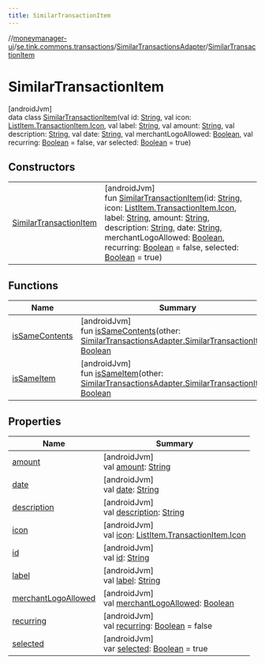 ```yaml
---
title: SimilarTransactionItem
---
```

//[moneymanager-ui](../../../../index.html)/[se.tink.commons.transactions](../../index.html)/[SimilarTransactionsAdapter](../index.html)/[SimilarTransactionItem](index.html)



# SimilarTransactionItem



[androidJvm]\
data class [SimilarTransactionItem](index.html)(val id: [String](https://kotlinlang.org/api/latest/jvm/stdlib/kotlin/-string/index.html), val icon: [ListItem.TransactionItem.Icon](../../-list-item/-transaction-item/-icon/index.html), val label: [String](https://kotlinlang.org/api/latest/jvm/stdlib/kotlin/-string/index.html), val amount: [String](https://kotlinlang.org/api/latest/jvm/stdlib/kotlin/-string/index.html), val description: [String](https://kotlinlang.org/api/latest/jvm/stdlib/kotlin/-string/index.html), val date: [String](https://kotlinlang.org/api/latest/jvm/stdlib/kotlin/-string/index.html), val merchantLogoAllowed: [Boolean](https://kotlinlang.org/api/latest/jvm/stdlib/kotlin/-boolean/index.html), val recurring: [Boolean](https://kotlinlang.org/api/latest/jvm/stdlib/kotlin/-boolean/index.html) = false, var selected: [Boolean](https://kotlinlang.org/api/latest/jvm/stdlib/kotlin/-boolean/index.html) = true)



## Constructors


| | |
|---|---|
| [SimilarTransactionItem](-similar-transaction-item.html) | [androidJvm]<br>fun [SimilarTransactionItem](-similar-transaction-item.html)(id: [String](https://kotlinlang.org/api/latest/jvm/stdlib/kotlin/-string/index.html), icon: [ListItem.TransactionItem.Icon](../../-list-item/-transaction-item/-icon/index.html), label: [String](https://kotlinlang.org/api/latest/jvm/stdlib/kotlin/-string/index.html), amount: [String](https://kotlinlang.org/api/latest/jvm/stdlib/kotlin/-string/index.html), description: [String](https://kotlinlang.org/api/latest/jvm/stdlib/kotlin/-string/index.html), date: [String](https://kotlinlang.org/api/latest/jvm/stdlib/kotlin/-string/index.html), merchantLogoAllowed: [Boolean](https://kotlinlang.org/api/latest/jvm/stdlib/kotlin/-boolean/index.html), recurring: [Boolean](https://kotlinlang.org/api/latest/jvm/stdlib/kotlin/-boolean/index.html) = false, selected: [Boolean](https://kotlinlang.org/api/latest/jvm/stdlib/kotlin/-boolean/index.html) = true) |


## Functions


| Name | Summary |
|---|---|
| [isSameContents](is-same-contents.html) | [androidJvm]<br>fun [isSameContents](is-same-contents.html)(other: [SimilarTransactionsAdapter.SimilarTransactionItem](index.html)): [Boolean](https://kotlinlang.org/api/latest/jvm/stdlib/kotlin/-boolean/index.html) |
| [isSameItem](is-same-item.html) | [androidJvm]<br>fun [isSameItem](is-same-item.html)(other: [SimilarTransactionsAdapter.SimilarTransactionItem](index.html)): [Boolean](https://kotlinlang.org/api/latest/jvm/stdlib/kotlin/-boolean/index.html) |


## Properties


| Name | Summary |
|---|---|
| [amount](amount.html) | [androidJvm]<br>val [amount](amount.html): [String](https://kotlinlang.org/api/latest/jvm/stdlib/kotlin/-string/index.html) |
| [date](date.html) | [androidJvm]<br>val [date](date.html): [String](https://kotlinlang.org/api/latest/jvm/stdlib/kotlin/-string/index.html) |
| [description](description.html) | [androidJvm]<br>val [description](description.html): [String](https://kotlinlang.org/api/latest/jvm/stdlib/kotlin/-string/index.html) |
| [icon](icon.html) | [androidJvm]<br>val [icon](icon.html): [ListItem.TransactionItem.Icon](../../-list-item/-transaction-item/-icon/index.html) |
| [id](id.html) | [androidJvm]<br>val [id](id.html): [String](https://kotlinlang.org/api/latest/jvm/stdlib/kotlin/-string/index.html) |
| [label](label.html) | [androidJvm]<br>val [label](label.html): [String](https://kotlinlang.org/api/latest/jvm/stdlib/kotlin/-string/index.html) |
| [merchantLogoAllowed](merchant-logo-allowed.html) | [androidJvm]<br>val [merchantLogoAllowed](merchant-logo-allowed.html): [Boolean](https://kotlinlang.org/api/latest/jvm/stdlib/kotlin/-boolean/index.html) |
| [recurring](recurring.html) | [androidJvm]<br>val [recurring](recurring.html): [Boolean](https://kotlinlang.org/api/latest/jvm/stdlib/kotlin/-boolean/index.html) = false |
| [selected](selected.html) | [androidJvm]<br>var [selected](selected.html): [Boolean](https://kotlinlang.org/api/latest/jvm/stdlib/kotlin/-boolean/index.html) = true |


